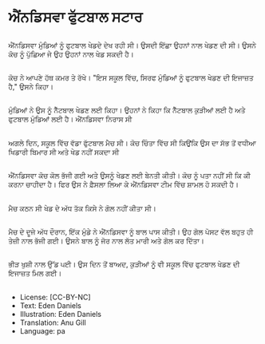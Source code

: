 # ਐਂਨਡਿਸਵਾ ਫੁੱਟਬਾਲ ਸਟਾਰ

##
ਐਂਨਡਿਸਵਾ ਮੁੰਡਿਆਂ ਨੂੰ ਫੁਟਬਾਲ ਖੇਡਦੇ ਦੇਖ ਰਹੀ ਸੀ। ਉਸਦੀ ਇੱਛਾ ਉਹਨਾਂ ਨਾਲ ਖੇਡਣ ਦੀ ਸੀ। ਉਸਨੇ ਕੋਚ ਨੂੰ ਪੁੱਛਿਆ ਜੇ ਉਹ ਉਹਨਾਂ ਨਾਲ ਖੇਡ ਸਕਦੀ ਹੈ।

##
ਕੋਚ ਨੇ ਆਪਣੇ ਹੱਥ ਕਮਰ ਤੇ ਰੱਖੇ। "ਇਸ ਸਕੂਲ ਵਿੱਚ, ਸਿਰਫ ਮੁੰਡਿਆਂ ਨੂੰ ਫੁਟਬਾਲ ਖੇਡਣ ਦੀ ਇਜਾਜ਼ਤ ਹੈ," ਉਸਨੇ ਕਿਹਾ।

##
ਮੁੰਡਿਆਂ ਨੇ ਉਸ ਨੂੰ ਨੈੱਟਬਾਲ ਖੇਡਣ ਲਈ ਕਿਹਾ। ਉਹਨਾਂ ਨੇ ਕਿਹਾ ਕਿ ਨੈੱਟਬਾਲ ਕੁੜੀਆਂ ਲਈ ਹੈ ਅਤੇ ਫੁਟਬਾਲ ਮੁੰਡਿਆਂ ਲਈ ਹੈ। ਐਂਨਡਿਸਵਾ ਨਿਰਾਸ ਸੀ

##
ਅਗਲੇ ਦਿਨ, ਸਕੂਲ ਵਿੱਚ ਵੱਡਾ ਫੁੱਟਬਾਲ ਮੈਚ ਸੀ। ਕੋਚ ਚਿੰਤਾ ਵਿੱਚ ਸੀ ਕਿਉਂਕਿ ਉਸ ਦਾ ਸੱਭ ਤੋਂ ਵਧੀਆ ਖਿਡਾਰੀ ਬਿਮਾਰ ਸੀ ਅਤੇ ਖੇਡ ਨਹੀਂ ਸਕਦਾ ਸੀ

##
ਐਂਨਡਿਸਵਾ ਕੋਚ ਕੋਲ ਭੱਜੀ ਗਈ ਅਤੇ ਉਸਨੂੰ ਖੇਡਣ ਲਈ ਬੇਨਤੀ ਕੀਤੀ। ਕੋਚ ਨੂੰ ਪਤਾ ਨਹੀਂ ਸੀ ਕਿ ਕੀ ਕਰਨਾ ਚਾਹੀਦਾ ਹੈ।
ਫਿਰ ਉਸ ਨੇ ਫ਼ੈਸਲਾ ਲਿਆ ਕੇ ਐਂਨਡਿਸਵਾ ਟੀਮ ਵਿੱਚ ਸ਼ਾਮਲ ਹੋ ਸਕਦੀ ਹੈ।

##
ਮੈਚ ਕਠਨ ਸੀ ਖੇਡ ਦੇ ਅੱਧ ਤੱਕ ਕਿਸੇ ਨੇ ਗੋਲ ਨਹੀਂ ਕੀਤਾ ਸੀ।

##
ਮੈਚ ਦੇ ਦੂਜੇ ਅੱਧ ਦੌਰਾਨ, ਇੱਕ ਮੁੰਡੇ ਨੇ ਐਂਨਡਿਸਵਾ ਨੂੰ ਬਾਲ ਪਾਸ ਕੀਤੀ। ਉਹ ਗੋਲ ਪੋਸਟ ਵੱਲ ਬਹੁਤ ਹੀ ਤੇਜ਼ੀ ਨਾਲ ਭੱਜੀ ਗਈ। ਉਸਨੇ ਬਾਲ ਨੂੰ ਜੋਰ ਨਾਲ ਲੱਤ ਮਾਰੀ ਅਤੇ ਗੋਲ ਕਰ ਦਿੱਤਾ।

##
ਭੀੜ ਖੁਸ਼ੀ ਨਾਲ ਉੱਡ ੫ਈ। ਉਸ ਦਿਨ ਤੋਂ ਬਾਅਦ, ਕੁੜੀਆਂ ਨੂੰ ਵੀ ਸਕੂਲ ਵਿੱਚ ਫੁਟਬਾਲ ਖੇਡਣ ਦੀ ਇਜਾਜ਼ਤ ਮਿਲ ਗਈ।

##
* License: [CC-BY-NC]
* Text: Eden Daniels
* Illustration: Eden Daniels
* Translation: Anu Gill
* Language: pa
